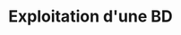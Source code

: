 ---
title: "Exploitation d'une BD"
image: "image/ex.png"
alt: "Exploitation d'une BD"
description: "Gestion d'une base de données pour les JO, avec extensions et tableau de bord analytique."
---